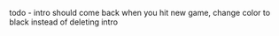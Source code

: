 todo - intro should come back when you hit new game, change color to black instead of deleting intro